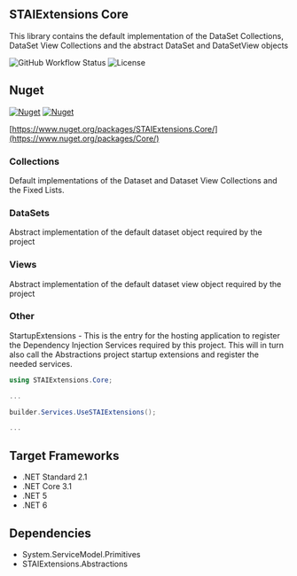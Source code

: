 ## STAIExtensions Core

This library contains the default implementation of the DataSet Collections, DataSet View Collections
and the abstract DataSet and DataSetView objects

![GitHub Workflow Status](https://img.shields.io/github/workflow/status/TrevorMare/STAIExtensions/.NET?style=for-the-badge)
![License](https://img.shields.io/github/license/trevormare/staiextensions?style=for-the-badge)

## Nuget
[![Nuget](https://img.shields.io/nuget/v/STAIExtensions.Core?style=for-the-badge)](https://www.nuget.org/packages/STAIExtensions.Core/)
[![Nuget](https://img.shields.io/nuget/dt/STAIExtensions.Core?style=for-the-badge)](https://www.nuget.org/packages/STAIExtensions.Core/)

[https://www.nuget.org/packages/STAIExtensions.Core/](https://www.nuget.org/packages/Core/)

### Collections
Default implementations of the Dataset and Dataset View Collections and the Fixed Lists.

### DataSets
Abstract implementation of the default dataset object required by the project

### Views
Abstract implementation of the default dataset view object required by the project

### Other

StartupExtensions - This is the entry for the hosting application to register the Dependency Injection Services required by this project. This will in turn also call the 
Abstractions project startup extensions and register the needed services.

```c#
using STAIExtensions.Core;

...

builder.Services.UseSTAIExtensions();

...

```
## Target Frameworks

- .NET Standard 2.1
- .NET Core 3.1
- .NET 5
- .NET 6

## Dependencies

- System.ServiceModel.Primitives
- STAIExtensions.Abstractions